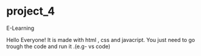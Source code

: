 # project_4
E-Learning

Hello Everyone! It is made with html , css and javacript. You just need to go trough the code and run it .(e.g- vs code)
